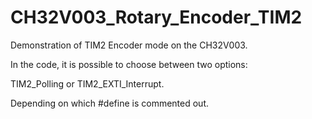 # CH32V003_Rotary_Encoder_TIM2
Demonstration of TIM2 Encoder mode on the CH32V003.

In the code, it is possible to choose between two options:

TIM2_Polling or TIM2_EXTI_Interrupt.

Depending on which #define is commented out.
